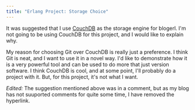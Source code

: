 ```yaml
---
title: "Erlang Project: Storage Choice"
---
```

It was suggested that I use [CouchDB][2] as the storage engine for
blogerl. I'm not going to be using CouchDB for this project, and I would like
to explain why.

My reason for choosing Git over CouchDB is really just a preference. I think
Git is neat, and I want to use it in a novel way. I'd like to demonstrate how
it is a very powerful tool and can be used to do more that just version
software. I think CouchDB is cool, and at some point, I'll probably do a
project with it. But, for this project, it's not what I want.

_Edited:_ The suggestion mentioned above was in a comment, but as
my blog has not suuported comments for quite some time, I have removed
the hyperlink.

   [2]: http://couchdb.org/

